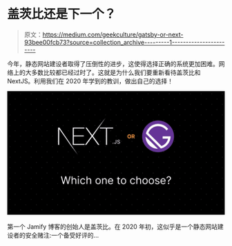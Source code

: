 # 盖茨比还是下一个？

> 原文：<https://medium.com/geekculture/gatsby-or-next-93bee00fcb73?source=collection_archive---------1----------------------->

今年，静态网站建设者取得了压倒性的进步，这使得选择正确的系统更加困难。网络上的大多数比较都已经过时了。这就是为什么我们要重新看待盖茨比和 NextJS。利用我们在 2020 年学到的教训，做出自己的选择！

![](img/7b23dabd82d8572829c470aa02196013.png)

第一个 Jamify 博客的创始人是盖茨比。在 2020 年初，这似乎是一个静态网站建设者的安全赌注:一个备受好评的…